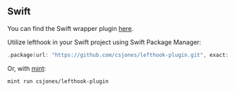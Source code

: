 ## Swift

You can find the Swift wrapper plugin [here](https://github.com/csjones/lefthook-plugin).

Utilize lefthook in your Swift project using Swift Package Manager:

```swift
.package(url: "https://github.com/csjones/lefthook-plugin.git", exact: "1.11.4"),
```

Or, with [mint](https://github.com/yonaskolb/Mint):

```bash
mint run csjones/lefthook-plugin
```
